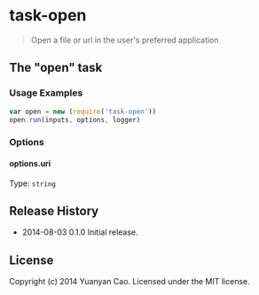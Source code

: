 # task-open
> Open a file or url in the user's preferred application

## The "open" task

### Usage Examples

```js
var open = new (require('task-open'))
open.run(inputs, options, logger)
```

### Options

#### options.uri
Type: `string`

## Release History
* 2014-08-03 0.1.0 Initial release.

## License
Copyright (c) 2014 Yuanyan Cao. Licensed under the MIT license.
